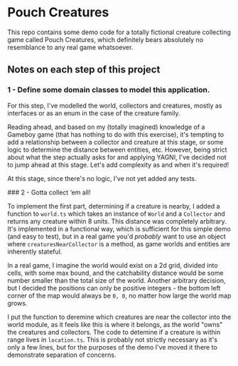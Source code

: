 # Pouch Creatures

This repo contains some demo code for a totally fictional creature collecting game called Pouch Creatures, which definitely bears absolutely no resemblance to any real game whatsoever.

## Notes on each step of this project

### 1 - Define some domain classes to model this application.

For this step, I've modelled the world, collectors and creatures, mostly as interfaces or as an enum in the case of the creature family.

Reading ahead, and based on my (totally imagined) knowledge of a Gameboy game (that has nothing to do with this exercise), it's tempting to add a relationship between a collector and creature at this stage, or some logic to determine the distance between entities, etc. However, being strict about what the step actually asks for and applying YAGNI, I've decided not to jump ahead at this stage. Let's add complexity as and when it's required!

At this stage, since there's no logic, I've not yet added any tests.

### 2 - Gotta collect ‘em all!

To implement the first part, determining if a creature is nearby, I added a function to `world.ts` which takes an instance of `World` and a `Collector` and returns any creature within 8 units. This distance was completely arbitrary. It's implemented in a functional way, which is sufficient for this simple demo (and easy to test), but in a real game you'd _probably_ want to use an object where `creaturesNearCollector` is a method, as game worlds and entities are inherently stateful.

In a real game, I imagine the world would exist on a 2d grid, divided into cells, with some max bound, and the catchability distance would be some number smaller than the total size of the world. Another arbitrary decision, but I decided the positions can only be positive integers - the bottom left corner of the map would always be `0, 0`, no matter how large the world map grows.

I put the function to deremine which creatures are near the collector into the world module, as it feels like this is where it belongs, as the world "owns" the creatures and collectors. The code to detemine if a creature is within range lives in `location.ts`. This is probably not strictly necessary as it's only a few lines, but for the purposes of the demo I've moved it there to demonstrate separation of concerns.

